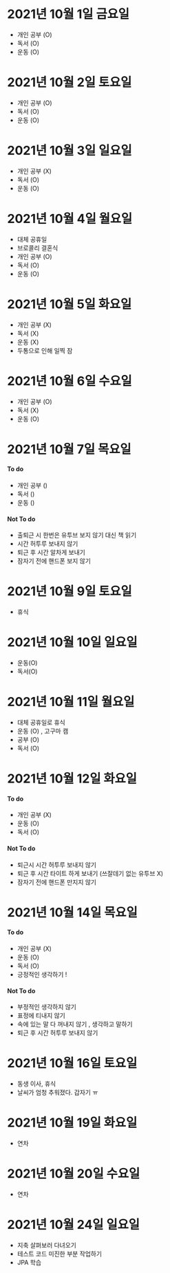 
# 2021년 10월 1일 금요일 

- 개인 공부 (O)
- 독서 (O)
- 운동 (O)

# 2021년 10월 2일 토요일

- 개인 공부 (O)
- 독서 (O)
- 운동 (O)

# 2021년 10월 3일 일요일

- 개인 공부 (X)
- 독서 (O)
- 운동 (O)

# 2021년 10월 4일 월요일 

- 대체 공휴일
- 브로콜리 결혼식 
- 개인 공부 (O)
- 독서 (O)
- 운동 (O)

# 2021년 10월 5일 화요일

- 개인 공부 (X)
- 독서 (X)
- 운동 (X)
- 두통으로 인해 일찍 잠

# 2021년 10월 6일 수요일

- 개인 공부 (O)
- 독서 (X)
- 운동 (O)

# 2021년 10월 7일 목요일

#### To do 

- 개인 공부 ()
- 독서 ()
- 운동 ()

#### Not To do 

- 출퇴근 시 한번은 유투브 보지 않기 대신 책 읽기 
- 시간 허투루 보내지 않기
- 퇴근 후 시간 알차게 보내기
- 잠자기 전에 핸드폰 보지 않기

# 2021년 10월 9일 토요일 

- 휴식

# 2021년 10월 10일 일요일

- 운동(O)
- 독서(O)

# 2021년 10월 11일 월요일

- 대체 공휴일로 휴식
- 운동 (O) , 고구마 캠
- 공부 (O)
- 독서 (O)

# 2021년 10월 12일 화요일 

#### To do

- 개인 공부 (X)
- 운동 (O)
- 독서 (O)

#### Not To do

- 퇴근시 시간 허투루 보내지 않기 
- 퇴근 후 시간 타이트 하게 보내기 (쓰잘데기 없는 유투브 X)
- 잠자기 전에 핸드폰 만지지 않기 

# 2021년 10월 14일 목요일 

#### To do 

- 개인 공부 (X)
- 운동 (O)
- 독서 (O)
- 긍정적인 생각하기 !

#### Not To do

- 부정적인 생각하지 않기 
- 표정에 티내지 않기 
- 속에 있는 말 다 꺼내지 않기 , 생각하고 말하기 
- 퇴근 후 시간 허투루 보내지 않기

# 2021년 10월 16일 토요일 

- 동생 이사, 휴식
- 날씨가 엄청 추워졌다. 갑자기 ㅠ

# 2021년 10월 19일 화요일

- 연차

# 2021년 10월 20일 수요일

- 연차

# 2021년 10월 24일 일요일 

- 지축 살펴보러 다녀오기 
- 테스트 코드 미진한 부분 작업하기 
- JPA 학습
